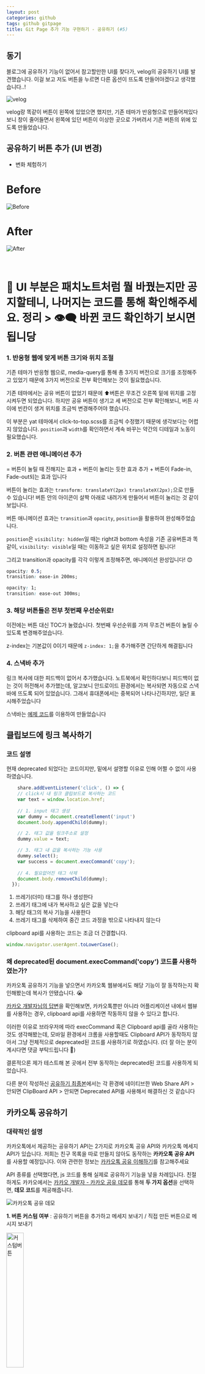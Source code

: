 ```yaml
---
layout: post
categories: github
tags: github gitpage
title: Git Page 추가 기능 구현하기 - 공유하기 (#5)
---
```


## 동기

블로그에 공유하기 기능이 없어서 참고할만한 UI를 찾다가, velog의 공유하기 UI를 발견했습니다. 이걸 보고 저도 버튼을 누르면 다른 옵션이 뜨도록 만들어야겠다고 생각했습니다..!

![velog](https://github.com/lucyya99/lucyya99.github.io/assets/80736490/30eda8e7-9ba0-4f9b-a471-128aae2719c9)

velog랑 똑같이 버튼이 왼쪽에 있었으면 했지만, 기존 테마가 반응형으로 만들어져있다보니 창이 줄어들면서 왼쪽에 있던 버튼이 이상한 곳으로 가버려서 기존 버튼의 위에 있도록 만들었습니다.

## 공유하기 버튼 추가 (UI 변경)
- 변화 체험하기

# Before
![Before](https://github.com/lucyya99/lucyya99.github.io/assets/80736490/b5426626-36c3-43ee-854e-46af92d12b04)

# After
![After](https://github.com/lucyya99/lucyya99.github.io/assets/80736490/55f1fbb4-8402-4cb7-be85-8e33ec65d408)

<br>

# 📢 UI 부분은 패치노트처럼 뭘 바꿨는지만 공지할테니, 나머지는 코드를 통해 확인해주세요. 정리 > 👁‍🗨 바뀐 코드 확인하기 보시면 됩니당


### 1. 반응형 웹에 맞게 버튼 크기와 위치 조절
기존 테마가 반응형 웹으로, media-query를 통해 총 3가지 버전으로 크기를 조정해주고 있었기 때문에 3가지 버전으로 전부 확인해보는 것이 필요했습니다.

기존 테마에서는 공유 버튼이 없었기 때문에 ⬆버튼은 무조건 오른쪽 밑에 위치를 고정시켜두면 되었습니다. 하지만 공유 버튼이 생기고 세 버전으로 전부 확인해보니, 버튼 사이에 빈칸이 생겨 위치를 조금씩 변경해주어야 했습니다.

이 부분은 yat 테마에서 click-to-top.scss를 조금씩 수정했기 때문에 생각보다는 어렵지 않았습니다. `position`과 `width`를 확인하면서 계속 바꾸는 약간의 디테일과 노동이 필요했습니다.

### 2. 버튼 관련 애니메이션 추가

= 버튼이 눌릴 때 진해지는 효과 + 버튼이 눌리는 듯한 효과 추가 + 버튼이 Fade-in, Fade-out되는 효과 입니다

버튼이 눌리는 효과는 `transform: translateY(2px) translateX(2px);`으로 만들 수 있습니다! 버튼 안의 아이콘이 살짝 아래로 내려가게 만들어서 버튼이 눌리는 것 같이 보입니다. 

버튼 애니메이션 효과는 `transition`과 `opacity`, `position`을 활용하여 완성해주었습니다.

`position`은 `visibility: hidden`일 때는 right과 bottom 속성을 기존 공유버튼과 똑같이, `visibility: visible`일 때는 이동하고 싶은 위치로 설정하면 됩니다!

그리고 transition과 opacity를 각각 이렇게 조정해주면, 애니메이션 완성입니다! 😊
```css
opacity: 0.5;
transition: ease-in 200ms;
```

```css
opacity: 1;
transition: ease-out 300ms;
```


### 3. 해당 버튼들은 전부 첫번째 우선순위로!
이전에는 버튼 대신 TOC가 눌렸습니다. 첫번째 우선순위를 가져 무조건 버튼이 눌릴 수 있도록 변경해주었습니다. 

z-index는 기본값이 0이기 때문에 `z-index: 1;`을 추가해주면 간단하게 해결됩니다

### 4. 스낵바 추가
링크 복사에 대한 피드백이 없어서 추가했습니다. 노트북에서 확인하다보니 피드백이 없는 것이 허전해서 추가했는데, 알고보니 안드로이드 환경에서는 복사되면 자동으로 스낵바에 뜨도록 되어 있었습니다. 그래서 휴대폰에서는 중복되어 나타나긴하지만, 일단 표시해주었습니다

스낵바는 [예제 코드](https://www.w3schools.com/howto/howto_js_snackbar.asp)를 이용하여 만들었습니다

## 클립보드에 링크 복사하기

### 코드 설명
현재 deprecated 되었다는 코드이지만, 밑에서 설명할 이유로 인해 어쩔 수 없이 사용하였습니다.

```javascript
    share.addEventListener('click', () => {
    // click시 내 링크 클립보드로 복사하는 코드
    var text = window.location.href;
 
    // 1. input 태그 생성
    var dummy = document.createElement('input')
    document.body.appendChild(dummy);

    // 2. 태그 값을 링크주소로 설정
    dummy.value = text;

    // 3. 태그 내 값을 복사하는 기능 사용
    dummy.select();
    var success = document.execCommand('copy');
    
    // 4. 필요없어진 태그 삭제
    document.body.removeChild(dummy);
  });
```

1. 쓰레기(더미) 태그를 하나 생성한다
2. 쓰레기 태그에 내가 복사하고 싶은 값을 넣는다
3. 해당 태그의 복사 기능을 사용한다
4. 쓰레기 태그를 삭제하여 중간 코드 과정을 밖으로 나타내지 않는다


clipboard api를 사용하는 코드는 조금 더 간결합니다.
```js
window.navigator.userAgent.toLowerCase();
```

### 왜 deprecated된 document.execCommand('copy') 코드를 사용하였는가?

카카오톡 공유하기 기능을 넣으면서 카카오톡 웹뷰에서도 해당 기능이 잘 동작하는지 확인해봤는데 복사가 안됐습니다. 😭

[카카오 개발자님의 답변](https://devtalk.kakao.com/t/topic/115766/2)을 확인해보면, 카카오톡뿐만 아니라 어플리케이션 내에서 웹뷰를 사용하는 경우, clipboard api를 사용하면 작동하지 않을 수 있다고 합니다.

이러한 이유로 브라우저에 따라 execCommand 혹은 Clipboard api를 골라 사용하는 것도 생각해봤는데, 모바일 환경에서 크롬을 사용할때도 Clipboard API가 동작하지 않아서 그냥 전체적으로 deprecated된 코드를 사용하기로 하였습니다. (더 잘 아는 분이 계시다면 댓글 부탁드립니다 🙏)

결론적으론 제가 테스트해 본 곳에서 전부 동작하는 deprecated된 코드를 사용하게 되었습니다.

다른 분이 작성하신 [공유하기 최종본](https://velog.io/@otterji/navigation.share-copyClipboard)에서는 각 환경에 네이티브한 Web Share API > 안되면 ClipBoard API > 안되면 Deprecated API를 사용해서 해결하신 것 같습니다

## 카카오톡 공유하기

### 대략적인 설명

카카오톡에서 제공하는 공유하기 API는 2가지로 카카오톡 공유 API와 카카오톡 메세지 API가 있습니다. 저희는 친구 목록을 따로 만들지 않아도 동작하는 **카카오톡 공유 API**를 사용할 예정입니다. 이와 관련한 정보는 [카카오톡 공유 이해하기](https://developers.kakao.com/docs/latest/ko/message/common#intro)를 참고해주세요

API 종류를 선택했다면, js 코드를 통해 실제로 공유하기 기능을 넣을 차례입니다. 친절하게도 카카오에서는 [카카오 개발자 - 카카오 공유 데모](https://developers.kakao.com/tool/demo/message/kakaolink?message_type=custom)를 통해 **두 가지 옵션**을 선택하면, **데모 코드**를 제공해줍니다.

![카카오톡 공유 데모](https://github.com/lucyya99/lucyya99.github.io/assets/80736490/a988bad1-6648-4eb5-8110-3b472a6ebb7c)

**1. 버튼 커스텀 여부** : 공유하기 버튼을 추가하고 메세지 보내기 / 직접 만든 버튼으로 메시지 보내기

<img src="https://github.com/lucyya99/lucyya99.github.io/assets/80736490/a1e02777-c20c-4c4b-8ef6-4e38a85f45b6" width="30%" alt="커스텀버튼">

분홍색 박스 안에 보이는 버튼을 커스텀할지에 대한 부분입니다

**2. 공유 서식** : 기본 메세지 / 스크랩 메세지 / 사용자 정의 메세지

<img src="https://github.com/lucyya99/lucyya99.github.io/assets/80736490/2d5a3c35-50fd-49e6-a80a-4ee0cd9ce3de" width="40%" alt="템플릿공유">

실제로 카카오톡 방에서 공유된 메세지가 어떻게 보일지에 대한 부분입니다.

위의 예시는 [직접 만든 버튼으로 메시지 보내기/스크랩 메세지]를 선택해서 넣었습니다. 저는 블로그 대표 이미지가 들어가지 않고 **글 제목과 내용만 깔끔하게 들어갔으면 좋겠**어서 [직접 만든 버튼으로 메시지 보내기/사용자 정의 메세지]를 선택해서 진행했습니다.

### 참고글 따라하기
우선 [참고글](https://seungwubaek.github.io/blog/share_on_kakao/)에서 7번까지 과정을 따라해줍니다. 

참고글 7번 이후로는 카카오톡 버튼을 커스텀하는 과정이나, 카카오톡 sdk 사용범위 제한, 공유하기 버튼 넣는 코드가 있습니다. 제 블로그는 HOME, ARCHIVES, TAGS 탭, 즉 3가지 페이지 외에는 전부 공유하기 버튼이 삽입될 예정이라 굳이 사용범위를 제한하는 코드는 넣지 않았습니다.

### 버튼 커스텀 + 템플릿 사용

# 결과
<img src="https://github.com/lucyya99/lucyya99.github.io/assets/80736490/621ae78b-c031-47f4-8919-3e2be2784741" width="40%" alt="공유결과">

# 1. 버튼 커스텀

버튼은 커스텀한다기보다는 카카오에서 제공하는 이미지를 사용해서 이슈에 붙여넣어 사용했습니다. 하지만 js로 나중에 버튼을 만드는 것보다는 미리 이미지로 넣는게 더 좋을 것 같아 이렇게 만들었습니다.

```html
<a id="kakao-share" class="share-small-button kakao" href="javascript:scrapKakao()">
    <img src="{이미지링크}" width="24px">
</a>
```

이미지는 [여기](https://developers.kakao.com/tool/resource/talk)에서 다운받을 수 있습니다.

# 2. 템플릿 사용

이 코드는 post.html 가장 위에 넣어야합니다.
```javascript
<script>
  Kakao.init([Javascript 키]); // 이거 안보이도록 해야됨
</script>
```
Javascript 키는 [요약정보 > 앱키 > javascript 키]에서 확인할 수 있습니다

참고글을 잘 따라왔다면, 템플릿을 만들 때 3가지 변수를 사용했을 것입니다. title, description, pagePathname인데, 저는 다음과 같이 설정해주었습니다.
```javascript
<script>
  // 카카오톡 공유
  var content30 = document.getElementsByClassName("post-content")[0].textContent.substr(0, 30);
  function scrapKakao() {
    Kakao.Share.sendCustom({
      templateId: [템플릿 id],
      templateArgs: {
        title: document.title,
        description: content30,
        pagePathname: location.pathname.substr(1)
      },
    });
  }
</script>
```

- `description: content30` : 현재 테마에서는 `post-content`부분에 블로그 내용이 포함되도록 되어있습니다. 너무 많은 문자를 보내지 못하도록 카카오톡에서 막아두었기 때문에 블로그 내용 중 30자만 보냅니다.

- `pagePathname: location.pathname.substr(1)` : `location.pathname`은 도메인 뒤의 url을 의미하는데, 맨 앞 부분에 `/`가 포함되어 있어서 url이 합쳐지면 이상한 url이 되어 첫번째 문자를 없애 주었습니다.
    - before : `lucyya99.github.io/` + `/sub.html` = `lucyya99.github.io//sub.html`
    - after : `lucyya99.github.io/` + `sub.html` = `lucyya99.github.io/sub.html`


# 3. 테스트
Javascript Key를 일단 넣어서 테스트 해봅니다. 성공이면 카카오톡 로그인 화면이 뜹니다!

### ⭐ Javascript Key는 노출하지 말자!

![](https://github.com/lucyya99/lucyya99.github.io/assets/80736490/9054943e-beca-4867-a21a-1862eceaf069)

키가 노출되면 재발급받아 사용하라는 경고 문구에 Javascript Key가 유출되는 것을 막고 싶었습니다 😱

다른 블로그글을 보니 노출시킨 곳도 많은 것 같아서 어떻게 해야하나 고민하다가 프론트단에서 막을 수 있는 만큼 막아보기로 했습니다!

이 부분은 [Secrets 설정으로 앱 키 업로드 막기]()에서 다루겠습니다!

## 정리

### 소감

참고글들을 읽고 그대로 복붙하다가 시간이 오래걸렸습니다......ㅠㅠㅠㅠ 역시 복붙은 악마의 유혹이네요..

카카오톡 메세지가 버전이 업그레이드되면서 함수명인 `Kakao.Link.Scrap()`이 `Kakao.Share.Scrap()`으로 변환된 모양입니다.

![](https://github.com/lucyya99/lucyya99.github.io/assets/80736490/7c237d4c-0f79-4a7e-9030-4147f14f21d3)

카카오에서는 친절하게 설명해주었는데, 차근차근 읽어볼걸 그랬네요.. 아무튼 공유하기 기능을 추가해서 기쁩니다 🤗

### 👁‍🗨 바뀐 코드 확인하기
- [_includes/custom-head.html](https://github.com/lucyya99/lucyya99.github.io/blob/main/_includes/custom-head.html) 코드 변경
- [_layouts/post.html](https://github.com/lucyya99/lucyya99.github.io/blob/main/_layouts/post.html) 코드 변경
- [_sass/misc/alpha-function.scss](https://github.com/lucyya99/lucyya99.github.io/blob/main/_sass/misc/alpha-function.scss) 코드 추가

### 참고 link

#### 링크복사 & 스낵바
- [링크복사 참고글](https://curryyou.tistory.com/480)
- [카카오 개발자님의 답변](https://devtalk.kakao.com/t/topic/115766/2)
- [dummy 생성 후 클립보드 복사](https://stackoverflow.com/questions/49618618/copy-current-url-to-clipboard)
- [deprecated된 함수 사용해도 문제가 없을까?](https://web.dev/async-clipboard/)
- [snackbar 만들기 참고글](https://www.w3schools.com/howto/howto_js_snackbar.asp)
- [공유하기 최종본](https://velog.io/@otterji/navigation.share-copyClipboard)

#### 카카오 공유하기
- [공유하기 참고글](https://abangpa1ace.tistory.com/255)
- [카카오 개발자 - 카카오 공유 가이드](https://developers.kakao.com/docs/latest/ko/message/js-link#custom-template-msg-custom)
- [카카오 개발자 - 카카오 공유 데모](https://developers.kakao.com/tool/demo/message/kakaolink?message_type=custom)
- [카카오톡 공유하기 참고글](https://seungwubaek.github.io/blog/share_on_kakao/)
- [카카오톡 공유하기 참고글2](https://pozafly.github.io/blog/jekyll-kakao-share-button/)